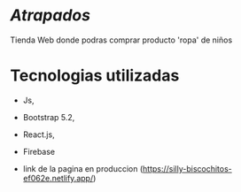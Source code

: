 # *Atrapados*
Tienda Web donde podras comprar producto 'ropa' de niños

#   Tecnologias utilizadas
- Js,
- Bootstrap 5.2,
- React.js,
- Firebase

- link de la pagina en produccion (https://silly-biscochitos-ef062e.netlify.app/)